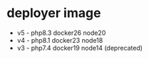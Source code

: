 # deployer image

- v5 - php8.3 docker26 node20
- v4 - php8.1 docker23 node18
- v3 - php7.4 docker19 node14 (deprecated)
